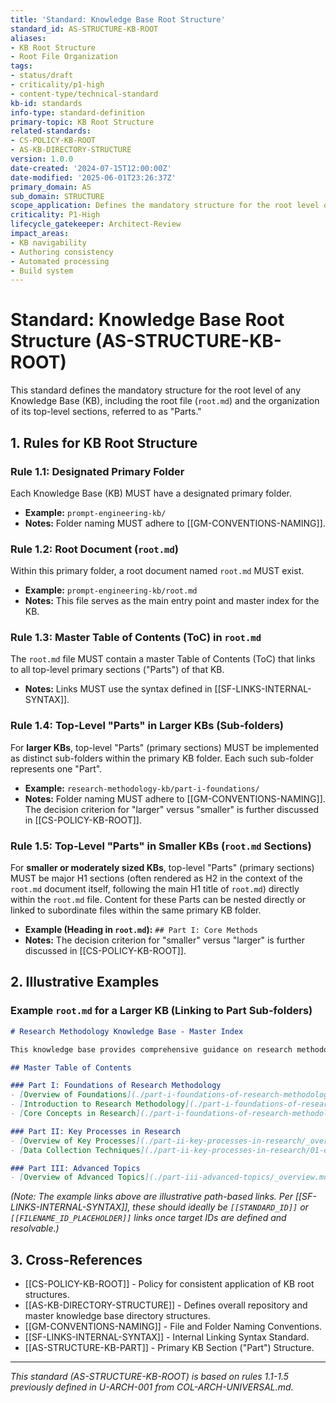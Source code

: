 ```yaml
---
title: 'Standard: Knowledge Base Root Structure'
standard_id: AS-STRUCTURE-KB-ROOT
aliases:
- KB Root Structure
- Root File Organization
tags:
- status/draft
- criticality/p1-high
- content-type/technical-standard
kb-id: standards
info-type: standard-definition
primary-topic: KB Root Structure
related-standards:
- CS-POLICY-KB-ROOT
- AS-KB-DIRECTORY-STRUCTURE
version: 1.0.0
date-created: '2024-07-15T12:00:00Z'
date-modified: '2025-06-01T23:26:37Z'
primary_domain: AS
sub_domain: STRUCTURE
scope_application: Defines the mandatory structure for the root level of any Knowledge Base (KB), including the root file and organization of top-level sections ('Parts').
criticality: P1-High
lifecycle_gatekeeper: Architect-Review
impact_areas:
- KB navigability
- Authoring consistency
- Automated processing
- Build system
---
```


# Standard: Knowledge Base Root Structure (AS-STRUCTURE-KB-ROOT)

This standard defines the mandatory structure for the root level of any Knowledge Base (KB), including the root file (`root.md`) and the organization of its top-level sections, referred to as "Parts."

## 1. Rules for KB Root Structure

### Rule 1.1: Designated Primary Folder
Each Knowledge Base (KB) MUST have a designated primary folder.
*   **Example:** `prompt-engineering-kb/`
*   **Notes:** Folder naming MUST adhere to [[GM-CONVENTIONS-NAMING]].

### Rule 1.2: Root Document (`root.md`)
Within this primary folder, a root document named `root.md` MUST exist.
*   **Example:** `prompt-engineering-kb/root.md`
*   **Notes:** This file serves as the main entry point and master index for the KB.

### Rule 1.3: Master Table of Contents (ToC) in `root.md`
The `root.md` file MUST contain a master Table of Contents (ToC) that links to all top-level primary sections ("Parts") of that KB.
*   **Notes:** Links MUST use the syntax defined in [[SF-LINKS-INTERNAL-SYNTAX]].

### Rule 1.4: Top-Level "Parts" in Larger KBs (Sub-folders)
For **larger KBs**, top-level "Parts" (primary sections) MUST be implemented as distinct sub-folders within the primary KB folder. Each such sub-folder represents one "Part".
*   **Example:** `research-methodology-kb/part-i-foundations/`
*   **Notes:** Folder naming MUST adhere to [[GM-CONVENTIONS-NAMING]]. The decision criterion for "larger" versus "smaller" is further discussed in [[CS-POLICY-KB-ROOT]].

### Rule 1.5: Top-Level "Parts" in Smaller KBs (`root.md` Sections)
For **smaller or moderately sized KBs**, top-level "Parts" (primary sections) MUST be major H1 sections (often rendered as H2 in the context of the `root.md` document itself, following the main H1 title of `root.md`) directly within the `root.md` file. Content for these Parts can be nested directly or linked to subordinate files within the same primary KB folder.
*   **Example (Heading in `root.md`):** `## Part I: Core Methods`
*   **Notes:** The decision criterion for "smaller" versus "larger" is further discussed in [[CS-POLICY-KB-ROOT]].

## 2. Illustrative Examples

### Example `root.md` for a Larger KB (Linking to Part Sub-folders)

```markdown
# Research Methodology Knowledge Base - Master Index

This knowledge base provides comprehensive guidance on research methodologies...

## Master Table of Contents

### Part I: Foundations of Research Methodology
- [Overview of Foundations](./part-i-foundations-of-research-methodology/_overview.md)
- [Introduction to Research Methodology](./part-i-foundations-of-research-methodology/01-introduction-to-research-methodology.md)
- [Core Concepts in Research](./part-i-foundations-of-research-methodology/02-core-concepts-in-research.md)

### Part II: Key Processes in Research
- [Overview of Key Processes](./part-ii-key-processes-in-research/_overview.md)
- [Data Collection Techniques](./part-ii-key-processes-in-research/01-data-collection-techniques.md)

### Part III: Advanced Topics
- [Overview of Advanced Topics](./part-iii-advanced-topics/_overview.md)
```
*(Note: The example links above are illustrative path-based links. Per [[SF-LINKS-INTERNAL-SYNTAX]], these should ideally be `[[STANDARD_ID]]` or `[[FILENAME_ID_PLACEHOLDER]]` links once target IDs are defined and resolvable.)*

## 3. Cross-References
- [[CS-POLICY-KB-ROOT]] - Policy for consistent application of KB root structures.
- [[AS-KB-DIRECTORY-STRUCTURE]] - Defines overall repository and master knowledge base directory structures.
- [[GM-CONVENTIONS-NAMING]] - File and Folder Naming Conventions.
- [[SF-LINKS-INTERNAL-SYNTAX]] - Internal Linking Syntax Standard.
- [[AS-STRUCTURE-KB-PART]] - Primary KB Section ("Part") Structure.

---
*This standard (AS-STRUCTURE-KB-ROOT) is based on rules 1.1-1.5 previously defined in U-ARCH-001 from COL-ARCH-UNIVERSAL.md.*
